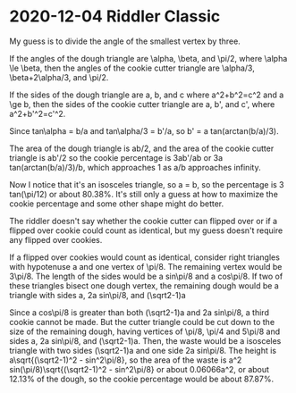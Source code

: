 2020-12-04 Riddler Classic
==========================
My guess is to divide the angle of the smallest vertex by three.

If the angles of the dough triangle are \alpha, \beta, and \pi/2, where
\alpha \le \beta, then
the angles of the cookie cutter triangle are \alpha/3, \beta+2\alpha/3, and
\pi/2.

If the sides of the dough triangle are a, b, and c where a^2+b^2=c^2 and
a \ge b, then
the sides of the cookie cutter triangle are a, b', and c', where a^2+b'^2=c'^2.

Since tan\alpha = b/a and tan\alpha/3 = b'/a, so b' = a tan(arctan(b/a)/3).

The area of the dough triangle is ab/2, and the area of the cookie cutter
triangle is ab'/2 so the cookie percentage is
3ab'/ab or 3a tan(arctan(b/a)/3)/b, which approaches 1 as a/b approaches
infinity.

Now I notice that it's an isosceles triangle, so a = b, so the percentage
is 3 tan(\pi/12) or about 80.38%.  It's still only a guess at how to
maximize the cookie percentage and some other shape might do better.

The riddler doesn't say whether the cookie cutter can flipped over or if
a flipped over cookie could count as identical, but my guess doesn't require
any flipped over cookies.

If a flipped over cookies would count as identical, consider right triangles
with hypotenuse a and one vertex of \pi/8.  The remaining vertex would be
3\pi/8.  The length of the sides would be a sin\pi/8 and a cos\pi/8.
If two of these triangles bisect one dough vertex, the remaining dough would
be a triangle with sides a, 2a sin\pi/8, and (\sqrt2-1)a

Since a cos\pi/8 is greater than both (\sqrt2-1)a and 2a sin\pi/8, a third
cookie cannot be made.  But the cutter triangle could be cut down to the
size of the remaining dough, having vertices of \pi/8, \pi/4 and 5\pi/8
and sides a, 2a sin\pi/8, and (\sqrt2-1)a.  Then, the waste would be
a isosceles triangle with two sides (\sqrt2-1)a and one side 2a sin\pi/8.
The height is a\sqrt{(\sqrt2-1)^2 - sin^2\pi/8}, so the area of the waste
is a^2 sin(\pi/8)\sqrt{(\sqrt2-1)^2 - sin^2\pi/8} or about 0.06066a^2,
or about 12.13% of the dough, so the cookie percentage would be about 87.87%.
